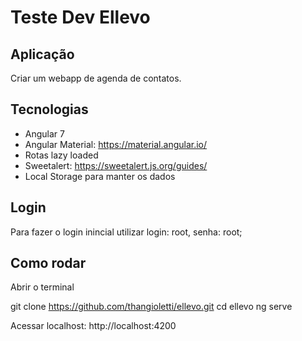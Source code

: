 # Teste Dev Ellevo

## Aplicação

Criar um webapp de agenda de contatos.

## Tecnologias

- Angular 7
- Angular Material: https://material.angular.io/
- Rotas lazy loaded
- Sweetalert: https://sweetalert.js.org/guides/
- Local Storage para manter os dados

## Login

Para fazer o login inincial utilizar login: root, senha: root;

## Como rodar

Abrir o terminal

git clone https://github.com/thangioletti/ellevo.git
cd ellevo
ng serve

Acessar localhost: http://localhost:4200
